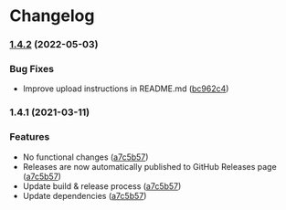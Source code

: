 # Changelog

### [1.4.2](https://www.github.com/fortify-ps/fortify-ssc-parser-owasp-dependency-check/compare/v1.4.1...v1.4.2) (2022-05-03)


### Bug Fixes

* Improve upload instructions in README.md ([bc962c4](https://www.github.com/fortify-ps/fortify-ssc-parser-owasp-dependency-check/commit/bc962c4a55daa5a4e79112898792c564be5f048a))

### 1.4.1 (2021-03-11)


### Features

* No functional changes ([a7c5b57](https://www.github.com/fortify-ps/fortify-ssc-parser-owasp-dependency-check/commit/a7c5b574631cf7fe935cef926321321d130fa342))
* Releases are now automatically published to GitHub Releases page ([a7c5b57](https://www.github.com/fortify-ps/fortify-ssc-parser-owasp-dependency-check/commit/a7c5b574631cf7fe935cef926321321d130fa342))
* Update build & release process ([a7c5b57](https://www.github.com/fortify-ps/fortify-ssc-parser-owasp-dependency-check/commit/a7c5b574631cf7fe935cef926321321d130fa342))
* Update dependencies ([a7c5b57](https://www.github.com/fortify-ps/fortify-ssc-parser-owasp-dependency-check/commit/a7c5b574631cf7fe935cef926321321d130fa342))
